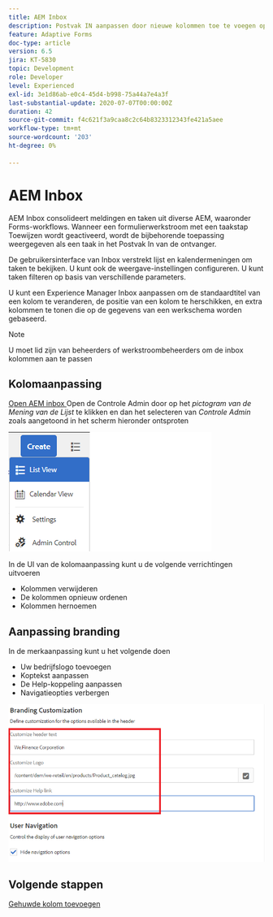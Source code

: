 ```yaml
---
title: AEM Inbox
description: Postvak IN aanpassen door nieuwe kolommen toe te voegen op basis van workflowgegevens
feature: Adaptive Forms
doc-type: article
version: 6.5
jira: KT-5830
topic: Development
role: Developer
level: Experienced
exl-id: 3e1d86ab-e0c4-45d4-b998-75a44a7e4a3f
last-substantial-update: 2020-07-07T00:00:00Z
duration: 42
source-git-commit: f4c621f3a9caa8c2c64b8323312343fe421a5aee
workflow-type: tm+mt
source-wordcount: '203'
ht-degree: 0%

---
```


# AEM Inbox

AEM Inbox consolideert meldingen en taken uit diverse AEM, waaronder Forms-workflows. Wanneer een formulierwerkstroom met een taakstap Toewijzen wordt geactiveerd, wordt de bijbehorende toepassing weergegeven als een taak in het Postvak In van de ontvanger.

De gebruikersinterface van Inbox verstrekt lijst en kalendermeningen om taken te bekijken. U kunt ook de weergave-instellingen configureren. U kunt taken filteren op basis van verschillende parameters.

U kunt een Experience Manager Inbox aanpassen om de standaardtitel van een kolom te veranderen, de positie van een kolom te herschikken, en extra kolommen te tonen die op de gegevens van een werkschema worden gebaseerd.

>[!NOTE]
>
>U moet lid zijn van beheerders of werkstroombeheerders om de inbox kolommen aan te passen

## Kolomaanpassing

[ Open AEM inbox ](http://localhost:4502/aem/inbox)
Open de Controle Admin door op het _pictogram van de Mening van de Lijst_ te klikken en dan het selecteren van _Controle Admin_ zoals aangetoond in het scherm hieronder ontsproten

![ admin-controle ](assets/open-customization.png)

In de UI van de kolomaanpassing kunt u de volgende verrichtingen uitvoeren

* Kolommen verwijderen
* De kolommen opnieuw ordenen
* Kolommen hernoemen

## Aanpassing branding

In de merkaanpassing kunt u het volgende doen

* Uw bedrijfslogo toevoegen
* Koptekst aanpassen
* De Help-koppeling aanpassen
* Navigatieopties verbergen

![ inbox-branding ](assets/branding-customization.PNG)

## Volgende stappen

[Gehuwde kolom toevoegen](./add-married-column.md)
